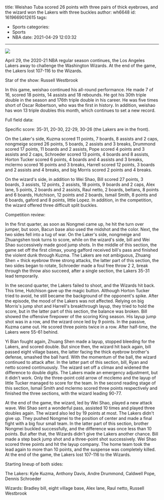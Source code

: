 title: Weishao Tuba scored 26 points with three pairs of thick eyebrows, and the wizard won the Lakers with three buckles
author: wh6648
id: 1619669012615
tags: 
- Sports
categories: 
- Sports
- NBA
date: 2021-04-29 12:03:32
---
![](https://p8.itc.cn/q_70/images01/20210429/e5738a9271f94fa28d9fe57a6cc9588e.jpeg)


April 29, the 2020-21 NBA regular season continues, the Los Angeles Lakers away to challenge the Washington Wizards. At the end of the game, the Lakers lost 107-116 to the Wizards.

Star of the show: Russell Westbrook

In this game, weishao continued his all-round performance. He made 7 of 16, scored 18 points, 14 assists and 18 rebounds. He got his 30th triple double in the season and 176th triple double in his career. He was five times short of Oscar Robertson, who was the first in history. In addition, weishao has won 13 triple doubles this month, which continues to set a new record.

Full field data:

Specific score: 35-31, 20-30, 22-29, 30-26 (the Lakers are in the front).

On the Laker's side, Kuzma scored 11 points, 7 boards, 8 assists and 2 caps, nongmeige scored 26 points, 5 boards, 2 assists and 3 breaks, Drummond scored 17 points, 11 boards and 2 assists, Pope scored 4 points and 3 assists and 2 caps, Schroeder scored 13 points, 4 boards and 8 assists, Horton Tucker scored 6 points, 4 boards and 4 assists and 3 breaks, mclermo scored 16 points and 3 breaks, Harrell scored 12 points, 3 boards and 2 assists and 4 breaks, and big Morris scored 2 points and 4 breaks.

On the wizard's side, in addition to Wei Shao, Bill scored 27 points, 3 boards, 3 assists, 12 points, 2 assists, 18 points, 9 boards and 2 caps, Alex lane, 5 points, 2 boards and 2 assists, Raul netto, 2 boards, beltans, 8 points and 6 boards, Hutchison, 12 points and 2 boards, Ismail Smith, 8 points and 6 boards, gaford and 8 points, little Lopez. In addition, in the competition, the wizard offered three difficult split buckles.

Competition review:

In the first quarter, as soon as Nongmei came up, he hit the turn over jumper, but soon, Bacun base also used the midshot and the color. Next, the two sides fell into a tug of war. On the Laker's side, nongmeige and Zhuangshen took turns to score, while on the wizard's side, bill and Wei Shao successively made good jump shots. In the middle of this section, the game set off the first climax, young gafford received bill's pass and finished the violent dunk through Kuzma. The Lakers are not ambiguous, Zhuang Shen + thick eyebrow three strong attacks, the latter part of this section, the two sides began to rotate, Schroeder made a foul free throw 2 2, break through the throw also succeed, after a single section, the Lakers 35-31 lead temporarily.

In the second quarter, the Lakers failed to shoot, and the Wizards hit back. This time, Hutchison gave up the magic button. Although Horton Tucker tried to avoid, he still became the background of the opponent's spike. After the episode, the mood of the Lakers was not affected. Relying on big Morris's jump shot and Harrell's breakthrough layup, they tried to hold the score, but in the latter part of this section, the balance was broken. Bill showed the offensive firepower of the scoring King season. His layup jump shot was in a row, and the wizard once led by 9 points. In the passive, Kuzma came out. He scored three points twice in a row. After half-time, the Lakers were 55-61 behind.

Yi Bian fought again, Zhuang Shen made a layup, stopped bleeding for the Lakers, and scored double. But since then, the wizard hit back again, bill passed eight village bases, the latter facing the thick eyebrow brother's defense, smashed the ball hard. With the momentum of the ball, the wizard continued to attack after. In the latter part of this section, bill, Ryan and netto scored continuously. The wizard set off a climax and widened the difference to double digits. The Lakers made an emergency adjustment, but it didn't work. Only the three-point cold arrow of mcclemo and the layup of little Tucker managed to score for the team. In the second reading stage of this section, Ismail Smith and mclermo scored three points respectively and finished the three sections, with the wizard leading 90-77.

At the end of the game, the wizard, led by Wei Shao, played a new attack wave. Wei Shao sent a wonderful pass, assisted 10 times and played three doubles again. The wizard also led by 19 points at most. The Lakers didn't give up. They pushed Nongmei to the position of center and made a final fight with a big four small team. In the latter part of this section, brother Nongmei buckled successfully, and the difference was once less than 10 points. But after that, the Wizards didn't give the Lakers another chance. Bill made a step back jump shot and a three-point shot successively. Wei Shao scored three points and hit the layup company. The home team took the lead again to more than 10 points, and the suspense was completely killed. At the end of the game, the Lakers lost 107-116 to the Wizards.

Starting lineup of both sides:

The Lakers: Kyle Kuzma, Anthony Davis, Andre Drummond, Caldwell Pope, Dennis Schroeder

Wizards: Bradley bill, eight village base, Alex lane, Raul netto, Russell Westbrook

